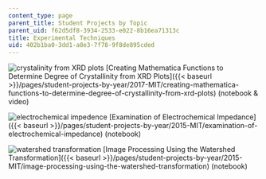 ```yaml
---
content_type: page
parent_title: Student Projects by Topic
parent_uid: f62d5df8-3934-2533-e022-8b16ea71313c
title: Experimental Techniques
uid: 402b1ba0-3dd1-a8e3-7f78-9f8de895cded
---
```


![crystalinity from XRD plots](BASEURL_PLACEHOLDER/resources/mitres_3_004f17_18_anon-th) [Creating Mathematica Functions to Determine Degree of Crystallinity from XRD Plots]({{< baseurl >}}/pages/student-projects-by-year/2017-MIT/creating-mathematica-functions-to-determine-degree-of-crystallinity-from-xrd-plots) (notebook & video)

![electrochemical impedence](BASEURL_PLACEHOLDER/resources/mitres_3_004f17_12_anon-th) [Examination of Electrochemical Impedance]({{< baseurl >}}/pages/student-projects-by-year/2015-MIT/examination-of-electrochemical-impedance) (notebook)

![watershed transformation](BASEURL_PLACEHOLDER/resources/mitres_3_004f17_16_sun-th) [Image Processing Using the Watershed Transformation]({{< baseurl >}}/pages/student-projects-by-year/2015-MIT/image-processing-using-the-watershed-transformation) (notebook)